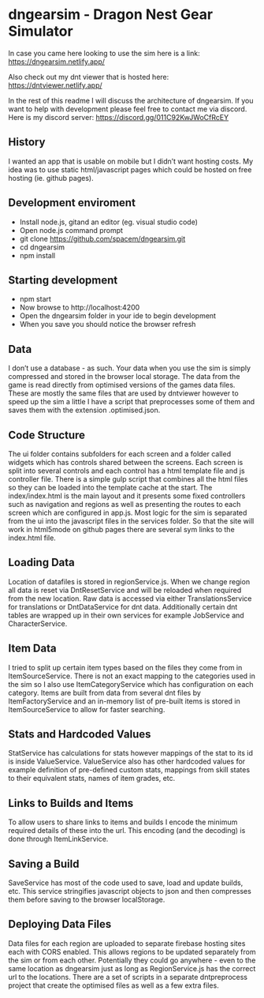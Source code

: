 # dngearsim - Dragon Nest Gear Simulator

In case you came here looking to use the sim here is a link:
https://dngearsim.netlify.app/

Also check out my dnt viewer that is hosted here:
https://dntviewer.netlify.app/

In the rest of this readme I will discuss the architecture of dngearsim.
If you want to help with development please feel free to contact me via discord.
Here is my discord server: https://discord.gg/011C92KwJWoCfRcEY

## History
I wanted an app that is usable on mobile but I didn’t want hosting costs.
My idea was to use static html/javascript pages which could be hosted on free hosting (ie. github pages).

## Development enviroment
* Install node.js, gitand an editor (eg. visual studio code)
* Open node.js command prompt
* git clone https://github.com/spacem/dngearsim.git
* cd dngearsim
* npm install

## Starting development
* npm start
* Now browse to http://localhost:4200
* Open the dngearsim folder in your ide to begin development
* When you save you should notice the browser refresh

## Data
I don’t use a database - as such.
Your data when you use the sim is simply compressed and stored in the browser local storage.
The data from the game is read directly from optimised versions of the games data files.
These are mostly the same files that are used by dntviewer however to speed up the sim a little I have a script that preprocesses some of them and saves them with the extension .optimised.json.

## Code Structure
The ui folder contains subfolders for each screen and a folder called widgets which has controls shared between the screens.
Each screen is split into several controls and each control has a html template file and js controller file.
There is a simple gulp script that combines all the html files so they can be loaded into the template cache at the start.
The index/index.html is the main layout and it presents some fixed controllers such as navigation and regions as well as presenting the routes to each screen which are configured in app.js.
Most logic for the sim is separated from the ui into the javascript files in the services folder.
So that the site will work in html5mode on github pages there are several sym links to the index.html file.

## Loading Data
Location of datafiles is stored in regionService.js.
When we change region all data is reset via DntResetService and will be reloaded when required from the new location.
Raw data is accessed via either TranslationsService for translations or DntDataService for dnt data.
Additionally certain dnt tables are wrapped up in their own services for example JobService and CharacterService.

## Item Data
I tried to split up certain item types based on the files they come from in ItemSourceService.
There is not an exact mapping to the categories used in the sim so I also use ItemCategoryService which has configuration on each category.
Items are built from data from several dnt files by ItemFactoryService and an in-memory list of pre-built items is stored in ItemSourceService to allow for faster searching.

## Stats and Hardcoded Values
StatService has calculations for stats however mappings of the stat to its id is inside ValueService.
ValueService also has other hardcoded values for example definition of pre-defined custom stats, mappings from skill states to their equivalent stats, names of item grades, etc.

## Links to Builds and Items
To allow users to share links to items and builds I encode the minimum required details of these into the url.
This encoding (and the decoding) is done through ItemLinkService.

## Saving a Build
SaveService has most of the code used to save, load and update builds, etc.
This service stringifies javascript objects to json and then compresses them before saving to the browser localStorage.

## Deploying Data Files
Data files for each region are uploaded to separate firebase hosting sites each with CORS enabled.
This allows regions to be updated separately from the sim or from each other.
Potentially they could go anywhere - even to the same location as dngearsim just as long as RegionService.js has the correct url to the locations.
There are a set of scripts in a separate dntpreprocess project that create the optimised files as well as a few extra files.
